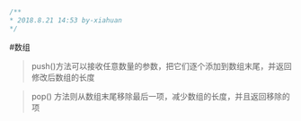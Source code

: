 ```javascript
/**
* 2018.8.21 14:53 by-xiahuan
*/
```
#数组

>   push()方法可以接收任意数量的参数，把它们逐个添加到数组末尾，并返回修改后数组的长度

>   pop() 方法则从数组末尾移除最后一项，减少数组的长度，并且返回移除的项 
